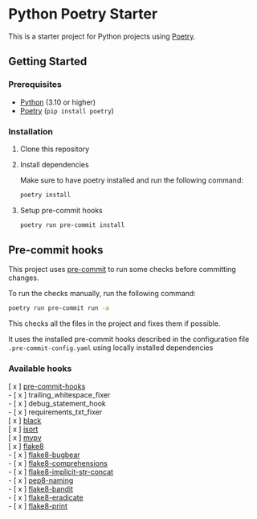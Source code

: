 # Python Poetry Starter

This is a starter project for Python projects using [Poetry](https://python-poetry.org/).

## Getting Started

### Prerequisites

- [Python](https://www.python.org/) (3.10 or higher)
- [Poetry](https://python-poetry.org/) (`pip install poetry`)

### Installation

1. Clone this repository

2. Install dependencies

    Make sure to have poetry installed and run the following command:

    ```sh
    poetry install
    ```

3. Setup pre-commit hooks

    ```sh
    poetry run pre-commit install
    ```

## Pre-commit hooks

This project uses [pre-commit](https://pre-commit.com/) to run some checks before committing changes.

To run the checks manually, run the following command:

```sh
poetry run pre-commit run -a
```

This checks all the files in the project and fixes them if possible.

It uses the installed pre-commit hooks described in the configuration file `.pre-commit-config.yaml` using locally installed dependencies

### Available hooks

[ x ] [pre-commit-hooks](https://github.com/pre-commit/pre-commit-hooks)  
    - [ x ] trailing_whitespace_fixer  
    - [ x ] debug_statement_hook  
    - [ x ] requirements_txt_fixer  
[ x ] [black](https://github.com/psf/black)  
[ x ] [isort](https://github.com/timothycrosley/isort)  
[ x ] [mypy](https://github.com/python/mypy)  
[ x ] [flake8](https://github.com/pycqa/flake8)  
    - [ x ] [flake8-bugbear](https://github.com/PyCQA/flake8-bugbear)  
    - [ x ] [flake8-comprehensions](https://github.com/adamchainz/flake8-comprehensions)  
    - [ x ] [flake8-implicit-str-concat](https://github.com/flake8-implicit-str-concat/flake8-implicit-str-concat)  
    - [ x ] [pep8-naming](https://github.com/PyCQA/pep8-naming)  
    - [ x ] [flake8-bandit](https://bandit.readthedocs.io/en/latest/plugins/index.html#complete-test-plugin-listing)  
    - [ x ] [flake8-eradicate](https://github.com/wemake-services/flake8-eradicate)  
    - [ x ] [flake8-print](https://github.com/jbkahn/flake8-print)  
